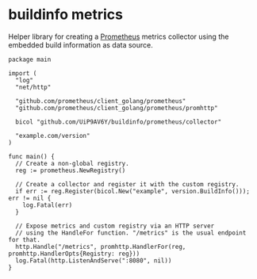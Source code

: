 # buildinfo metrics

Helper library for creating a [Prometheus](github.com/prometheus/client_golang)
metrics collector using the embedded build information as data source.

```golang
package main

import (
  "log"
  "net/http"

  "github.com/prometheus/client_golang/prometheus"
  "github.com/prometheus/client_golang/prometheus/promhttp"

  bicol "github.com/UiP9AV6Y/buildinfo/prometheus/collector"

  "example.com/version"
)

func main() {
  // Create a non-global registry.
  reg := prometheus.NewRegistry()

  // Create a collector and register it with the custom registry.
  if err := reg.Register(bicol.New("example", version.BuildInfo())); err != nil {
    log.Fatal(err)
  }

  // Expose metrics and custom registry via an HTTP server
  // using the HandleFor function. "/metrics" is the usual endpoint for that.
  http.Handle("/metrics", promhttp.HandlerFor(reg, promhttp.HandlerOpts{Registry: reg}))
  log.Fatal(http.ListenAndServe(":8080", nil))
}
```
